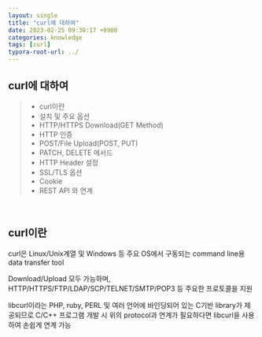 ```yaml
---
layout: single
title: "curl에 대하여"
date: 2023-02-25 09:38:17 +0900
categories: knowledge
tags: [curl]
typora-root-url: ../
---
```


## curl에 대하여
> - curl이란
> - 설치 및 주요 옵션
> - HTTP/HTTPS Download(GET Method)
> - HTTP 인증
> - POST/File Upload(POST, PUT)
> - PATCH, DELETE 메서드
> - HTTP Header 설정
> - SSL/TLS 옵션
> - Cookie
> - REST API 와 연계

<br>

## curl이란

curl은 Linux/Unix계열 및 Windows 등 주요 OS에서 구동되는 command line용 data transfer tool

Download/Upload 모두 가능하며, HTTP/HTTPS/FTP/LDAP/SCP/TELNET/SMTP/POP3 등 주요한 프로토콜을 지원

libcurl이라는 PHP, ruby, PERL 및 여러 언어에 바인딩되어 있는 C기반 library가 제공되므로 C/C++ 프로그램 개발 시 위의 protocol과 연계가 필요하다면 libcurl을 사용하여 손쉽게 연계 가능


<br>
